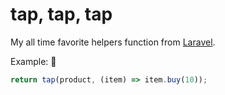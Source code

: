 # tap, tap, tap

My all time favorite helpers function from [Laravel](https://github.com/laravel/framework).

Example: 🚰

```js
return tap(product, (item) => item.buy(10));
```
